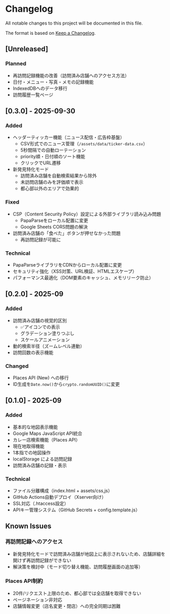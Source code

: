# Changelog

All notable changes to this project will be documented in this file.

The format is based on [Keep a Changelog](https://keepachangelog.com/ja/1.0.0/).

## [Unreleased]
### Planned
- 再訪問記録機能の改善（訪問済み店舗へのアクセス方法）
- 日付・メニュー・写真・メモの記録機能
- IndexedDBへのデータ移行
- 訪問履歴一覧ページ

## [0.3.0] - 2025-09-30
### Added
- ヘッダーティッカー機能（ニュース配信・広告枠基盤）
  - CSV形式でのニュース管理（`/assets/data/ticker-data.csv`）
  - 5秒間隔での自動ローテーション
  - priority順・日付順のソート機能
  - クリックでURL遷移
- 新発見特化モード
  - 訪問済み店舗を自動検索結果から除外
  - 未訪問店舗のみを評価順で表示
  - 都心部以外のエリアで効果的

### Fixed
- CSP（Content Security Policy）設定による外部ライブラリ読み込み問題
  - PapaParseをローカル配置に変更
  - Google Sheets CORS問題の解決
- 訪問済み店舗の「食べた」ボタンが押せなかった問題
  - 再訪問記録が可能に

### Technical
- PapaParseライブラリをCDNからローカル配置に変更
- セキュリティ強化（XSS対策、URL検証、HTMLエスケープ）
- パフォーマンス最適化（DOM要素のキャッシュ、メモリリーク防止）

## [0.2.0] - 2025-09
### Added
- 訪問済み店舗の視覚的区別
  - ✅アイコンでの表示
  - グラデーション塗りつぶし
  - スケールアニメーション
- 動的検索半径（ズームレベル連動）
- 訪問回数の表示機能

### Changed
- Places API (New) への移行
- ID生成を`Date.now()`から`crypto.randomUUID()`に変更

## [0.1.0] - 2025-09
### Added
- 基本的な地図表示機能
- Google Maps JavaScript API統合
- カレー店検索機能（Places API）
- 現在地取得機能
- 1本指での地図操作
- localStorage による訪問記録
- 訪問済み店舗の記録・表示

### Technical
- ファイル分離構成（index.html + assets/css,js）
- GitHub Actions自動デプロイ（Xserver向け）
- SSL対応（.htaccess設定）
- APIキー管理システム（GitHub Secrets + config.template.js）

## Known Issues
### 再訪問記録へのアクセス
- 新発見特化モードで訪問済み店舗が地図上に表示されないため、店舗詳細を開けず再訪問記録ができない
- 解決策を検討中（モード切り替え機能、訪問履歴画面の追加等）

### Places API制約
- 20件/リクエスト上限のため、都心部では全店舗を取得できない
- ページネーション非対応
- 店舗情報変更（店名変更・閉店）への完全同期は困難